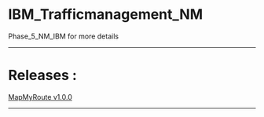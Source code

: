 # IBM_Trafficmanagement_NM
Phase_5_NM_IBM for more details
<hr>
<h1>Releases : </h1>
<a href="https://github.com/JeevabharathiRK/IBM_Trafficmanagement_NM/releases">MapMyRoute v1.0.0</a>
<hr>
